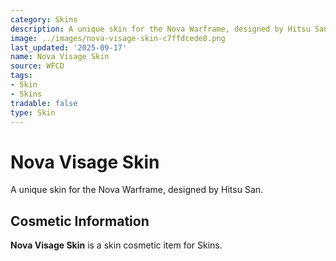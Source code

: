 ```yaml
---
category: Skins
description: A unique skin for the Nova Warframe, designed by Hitsu San.
image: ../images/nova-visage-skin-c7ffdcede8.png
last_updated: '2025-09-17'
name: Nova Visage Skin
source: WFCD
tags:
- Skin
- Skins
tradable: false
type: Skin
---
```


# Nova Visage Skin

A unique skin for the Nova Warframe, designed by Hitsu San.

## Cosmetic Information

**Nova Visage Skin** is a skin cosmetic item for Skins.

